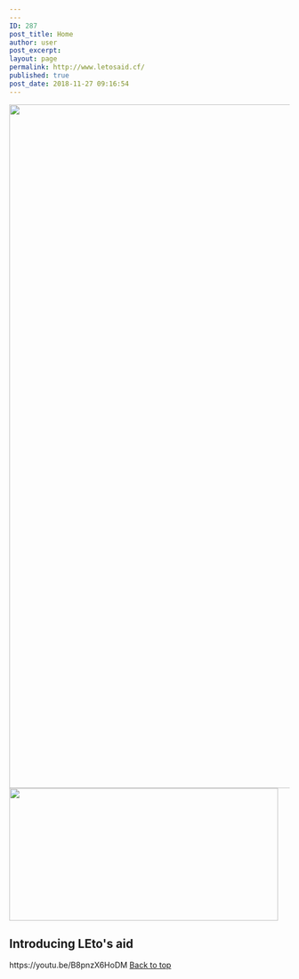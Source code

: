```yaml
---
---
ID: 287
post_title: Home
author: user
post_excerpt:
layout: page
permalink: http://www.letosaid.cf/
published: true
post_date: 2018-11-27 09:16:54
---
```

<img width="1529" height="1228" src="http://www.letosaid.cf/wp-content/uploads/2019/09/IMG_4702-copy.png" alt="" srcset="https://www.letosaid.cf/wp-content/uploads/2019/09/IMG_4702-copy.png 1529w, https://www.letosaid.cf/wp-content/uploads/2019/09/IMG_4702-copy-300x241.png 300w, https://www.letosaid.cf/wp-content/uploads/2019/09/IMG_4702-copy-768x617.png 768w, https://www.letosaid.cf/wp-content/uploads/2019/09/IMG_4702-copy-1024x822.png 1024w" sizes="(max-width: 1529px) 100vw, 1529px" />											
										<img width="483" height="238" src="http://www.letosaid.cf/wp-content/uploads/2019/09/BE20751E-C928-47FC-B9BE-BDCF60DC0203-3-copy.png" alt="" srcset="https://www.letosaid.cf/wp-content/uploads/2019/09/BE20751E-C928-47FC-B9BE-BDCF60DC0203-3-copy.png 483w, https://www.letosaid.cf/wp-content/uploads/2019/09/BE20751E-C928-47FC-B9BE-BDCF60DC0203-3-copy-300x148.png 300w" sizes="(max-width: 483px) 100vw, 483px" />											
			<h2>Introducing LEto's aid</h2>		
		https://youtu.be/B8pnzX6HoDM		
			<a href="#top" role="button">
						Back to top
					</a>